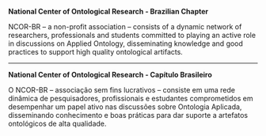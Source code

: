 **National Center of Ontological Research - Brazilian Chapter**

NCOR-BR – a non-profit association – consists of a dynamic network of researchers, professionals and students committed to playing an active role in discussions on Applied Ontology, disseminating knowledge and good practices to support high quality ontological artifacts.

------------------------------------------

**National Center of Ontological Research - Capítulo Brasileiro**

O NCOR-BR – associação sem fins lucrativos – consiste em uma rede dinâmica de pesquisadores, profissionais e estudantes comprometidos em desempenhar um papel ativo nas discussões sobre Ontologia Aplicada, disseminando conhecimento e boas práticas para dar suporte a artefatos ontológicos de alta qualidade.


